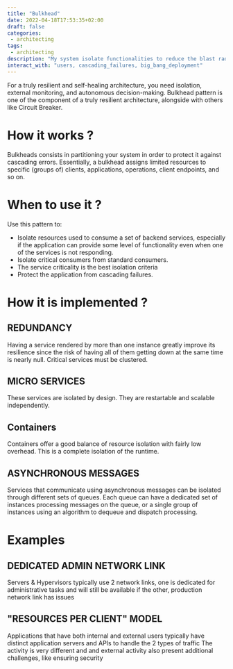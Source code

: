 ```yaml
---
title: "Bulkhead"
date: 2022-04-18T17:53:35+02:00
draft: false
categories: 
 - architecting
tags: 
 - architecting 
description: "My system isolate functionalities to reduce the blast radius when problems occur"
interact_with: "users, cascading_failures, big_bang_deployment"
---
```


For a truly resilient and self-healing architecture, you need isolation, external monitoring, and autonomous decision-making. Bulkhead pattern is one of the component of a truly resilient architecture, alongside with others like Circuit Breaker.

# How it works ?
Bulkheads consists in partitioning your system in order to protect it against cascading errors. Essentially, a bulkhead assigns limited resources to specific (groups of) clients, applications, operations, client endpoints, and so on.

# When to use it ?
Use this pattern to:
- Isolate resources used to consume a set of backend services, especially if the application can provide some level of functionality even when one of the services is not responding.
- Isolate critical consumers from standard consumers.
- The service criticality is the best isolation criteria
- Protect the application from cascading failures.

# How it is implemented ?

## REDUNDANCY
Having a service rendered by more than one instance greatly improve its resilience since the risk of having all of them getting down at the same time is nearly null.
Critical services must be clustered.

## MICRO SERVICES
These services are isolated by design. They are restartable and scalable independently.

## Containers
Containers offer a good balance of resource isolation with fairly low overhead. This is a complete isolation of the runtime.

## ASYNCHRONOUS MESSAGES
Services that communicate using asynchronous messages can be isolated through different sets of queues. Each queue can have a dedicated set of instances processing messages on the queue, or a single group of instances using an algorithm to dequeue and dispatch processing.

# Examples

## DEDICATED ADMIN NETWORK LINK
Servers & Hypervisors typically use 2 network links, one is dedicated for administrative tasks and will still be available if the other, production network link has issues

## "RESOURCES PER CLIENT" MODEL

Applications that have both internal and external users typically have distinct application servers and APIs to handle the 2 types of traffic
The activity is very different and and external activity also present additional challenges, like ensuring security
